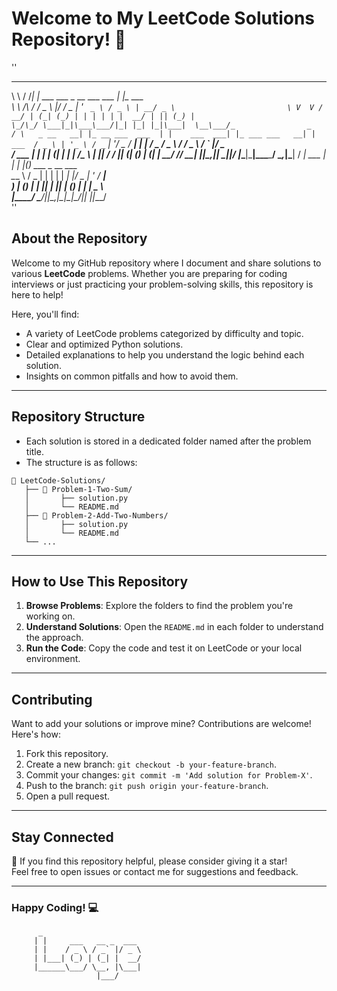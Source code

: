
# Welcome to My LeetCode Solutions Repository! 🚀
''
__        __   _                            _                               
\ \      / /__| | ___ ___  _ __ ___   ___  | |_ ___                         
 \ \ /\ / / _ \ |/ __/ _ \| '_ ` _ \ / _ \ | __/ _ \                        
  \ V  V /  __/ | (_| (_) | | | | | |  __/ | || (_) |                       
   \_/\_/ \___|_|\___\___/|_| |_| |_|\___|  \__\___/_                _      
   / \   _ __   __| |_ __ ___  ___  | |    ___  ___| |_ ___ ___   __| | ___ 
  / _ \ | '_ \ / _` | '__/ _ \/ __| | |   / _ \/ _ \ __/ __/ _ \ / _` |/ _ \
 / ___ \| | | | (_| | | |  __/\__ \ | |__|  __/  __/ || (_| (_) | (_| |  __/
/_/__ \_\_| |_|\__,_|_|  \___||___/ |_____\___|\___|\__\___\___/ \__,_|\___|
/ ___|  ___ | |_   _| |_(_) ___  _ __  ___                                  
\___ \ / _ \| | | | | __| |/ _ \| '_ \/ __|                                 
 ___) | (_) | | |_| | |_| | (_) | | | \__ \                                 
|____/ \___/|_|\__,_|\__|_|\___/|_| |_|___/  
''

## About the Repository
Welcome to my GitHub repository where I document and share solutions to various **LeetCode** problems. Whether you are preparing for coding interviews or just practicing your problem-solving skills, this repository is here to help!

Here, you'll find:
- A variety of LeetCode problems categorized by difficulty and topic.
- Clear and optimized Python solutions.
- Detailed explanations to help you understand the logic behind each solution.
- Insights on common pitfalls and how to avoid them.

---

## Repository Structure
- Each solution is stored in a dedicated folder named after the problem title.
- The structure is as follows:

```
📁 LeetCode-Solutions/
   ├── 📁 Problem-1-Two-Sum/
   │       ├── solution.py
   │       └── README.md
   ├── 📁 Problem-2-Add-Two-Numbers/
   │       ├── solution.py
   │       └── README.md
   └── ...
```

---

## How to Use This Repository
1. **Browse Problems**: Explore the folders to find the problem you're working on.
2. **Understand Solutions**: Open the `README.md` in each folder to understand the approach.
3. **Run the Code**: Copy the code and test it on LeetCode or your local environment.

---

## Contributing
Want to add your solutions or improve mine? Contributions are welcome! Here's how:
1. Fork this repository.
2. Create a new branch: `git checkout -b your-feature-branch`.
3. Commit your changes: `git commit -m 'Add solution for Problem-X'`.
4. Push to the branch: `git push origin your-feature-branch`.
5. Open a pull request.

---

## Stay Connected
🌟 If you find this repository helpful, please consider giving it a star!  
Feel free to open issues or contact me for suggestions and feedback.

---

### Happy Coding! 💻
```
      _
     | |     ___   __ _  ___
     | |    / _ \ / _` |/ _ \
     | |___| (_) | (_| |  __/
     |______\___/ \__, |\___|
                   |___/
```

